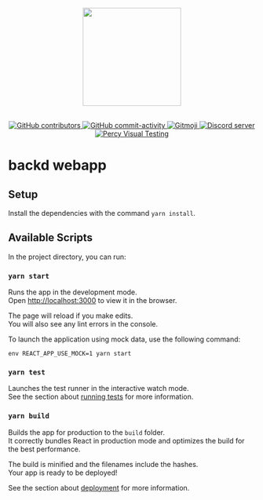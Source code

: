 <div align="center">
  <br>
	<a href="https://backd.fund/"><img src="https://backd.fund/bkd-full-dark.png" width="200"></a>
  <br>
  <br>
  <p>
    <a href="https://github.com/backdfund/webapp/graphs/contributors">
        <img src="https://img.shields.io/github/contributors/backdfund/webapp?style=flat-square" alt="GitHub contributors" />
    </a>
    <a href="https://github.com/backdfund/webapp/commits/">
    	<img src="https://img.shields.io/github/commit-activity/m/backdfund/webapp?style=flat-square" alt="GitHub commit-activity" />
    </a>
    <a href="https://gitmoji.dev">
        <img src="https://img.shields.io/badge/gitmoji-%20😜%20😍-FFDD67.svg?style=flat-square" alt="Gitmoji" >
    </a>
    <a href="https://discord.gg/jpGvaFV3Rv">
        <img src="https://discordapp.com/api/guilds/869304943373348915/embed.png" alt="Discord server" >
    </a>
    <a href="https://percy.io/3b0d1c60/backd">
        <img src="https://percy.io/static/images/percy-badge.svg" alt="Percy Visual Testing" >
    </a>
  </p>
</div>

# backd webapp

## Setup

Install the dependencies with the command `yarn install`.

## Available Scripts

In the project directory, you can run:

### `yarn start`

Runs the app in the development mode.<br />
Open [http://localhost:3000](http://localhost:3000) to view it in the browser.

The page will reload if you make edits.<br />
You will also see any lint errors in the console.

To launch the application using mock data, use the following command:

```
env REACT_APP_USE_MOCK=1 yarn start
```

### `yarn test`

Launches the test runner in the interactive watch mode.<br />
See the section about [running tests](https://facebook.github.io/create-react-app/docs/running-tests) for more information.

### `yarn build`

Builds the app for production to the `build` folder.<br />
It correctly bundles React in production mode and optimizes the build for the best performance.

The build is minified and the filenames include the hashes.<br />
Your app is ready to be deployed!

See the section about [deployment](https://facebook.github.io/create-react-app/docs/deployment) for more information.
